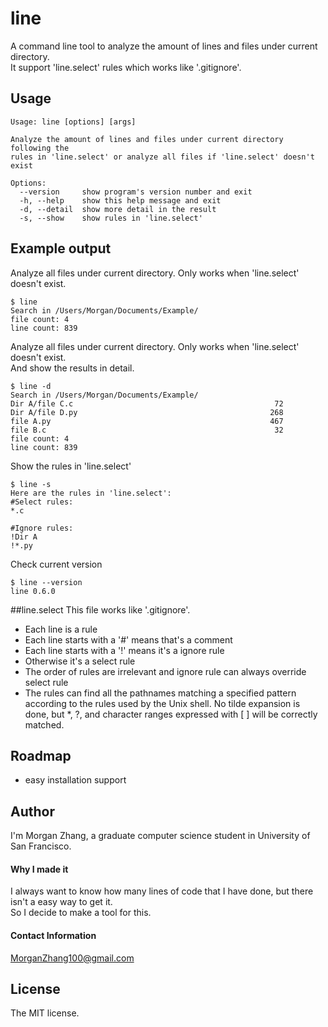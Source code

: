 # line
A command line tool to analyze the amount of lines and files under current directory.   
It support 'line.select' rules which works like '.gitignore'.

## Usage
```
Usage: line [options] [args]

Analyze the amount of lines and files under current directory following the
rules in 'line.select' or analyze all files if 'line.select' doesn't exist

Options:
  --version     show program's version number and exit
  -h, --help    show this help message and exit
  -d, --detail  show more detail in the result
  -s, --show    show rules in 'line.select'
```

## Example output
Analyze all files under current directory. Only works when 'line.select' doesn't exist.
```
$ line
Search in /Users/Morgan/Documents/Example/
file count: 4
line count: 839
```
Analyze all files under current directory. Only works when 'line.select' doesn't exist.  
And show the results in detail.
```
$ line -d
Search in /Users/Morgan/Documents/Example/
Dir A/file C.c                                             72
Dir A/file D.py                                           268
file A.py                                                 467
file B.c                                                   32
file count: 4
line count: 839
```
Show the rules in 'line.select'
```
$ line -s
Here are the rules in 'line.select':
#Select rules:
*.c

#Ignore rules:
!Dir A
!*.py
```
Check current version
```
$ line --version
line 0.6.0
```

##line.select
This file works like '.gitignore'.
* Each line is a rule
* Each line starts with a '#' means that's a comment
* Each line starts with a '!' means it's a ignore rule
* Otherwise it's a select rule
* The order of rules are irrelevant and ignore rule can always override select rule
* The rules can find all the pathnames matching a specified pattern according to the rules used by the Unix shell. No tilde expansion is done, but *, ?, and character ranges expressed with [ ] will be correctly matched.

## Roadmap
* easy installation support

## Author
I'm Morgan Zhang, a graduate computer science student in University of San Francisco.  

#### Why I made it
I always want to know how many lines of code that I have done, but there isn't a easy way to get it.  
So I decide to make a tool for this.

#### Contact Information
MorganZhang100@gmail.com

## License
The MIT license.
